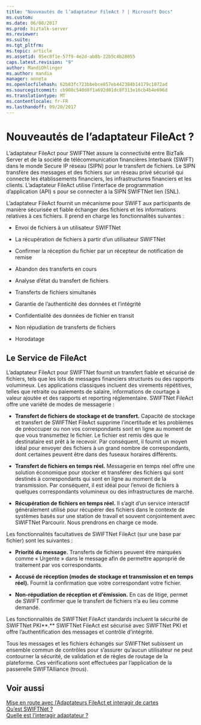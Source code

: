 ```yaml
---
title: "Nouveautés de l’adaptateur FileAct ? | Microsoft Docs"
ms.custom: 
ms.date: 06/08/2017
ms.prod: biztalk-server
ms.reviewer: 
ms.suite: 
ms.tgt_pltfrm: 
ms.topic: article
ms.assetid: 05ec8f1e-57f9-4e2d-ab8b-22b5c4b28055
caps.latest.revision: "9"
author: MandiOhlinger
ms.author: mandia
manager: anneta
ms.openlocfilehash: 62b83fc723bbebce857eb442384b14179c1072ad
ms.sourcegitcommit: cb908c540d8f1a692d01dc8f313e16cb4b4e696d
ms.translationtype: MT
ms.contentlocale: fr-FR
ms.lasthandoff: 09/20/2017
---
```

# <a name="what-is-the-fileact-adapter"></a>Nouveautés de l’adaptateur FileAct ?
L’adaptateur FileAct pour SWIFTNet assure la connectivité entre BizTalk Server et de la société de télécommunication financières Interbank (SWIFT) dans le monde Secure IP réseau (SIPN) pour le transfert de fichiers. Le SIPN transfère des messages et des fichiers sur un réseau privé sécurisé qui connecte les établissements financiers, les infrastructures financiers et les clients. L’adaptateur FileAct utilise l’interface de programmation d’application (API) s pour se connecter à la SIPN SWIFTNet lien (SNL).  
  
 L’adaptateur FileAct fournit un mécanisme pour SWIFT aux participants de manière sécurisée et fiable échanger des fichiers et les informations relatives à ces fichiers. Il prend en charge les fonctionnalités suivantes :  
  
-   Envoi de fichiers à un utilisateur SWIFTNet  
  
-   La récupération de fichiers à partir d’un utilisateur SWIFTNet  
  
-   Confirmer la réception du fichier par un récepteur de notification de remise  
  
-   Abandon des transferts en cours  
  
-   Analyse d’état du transfert de fichiers  
  
-   Transferts de fichiers simultanés  
  
-   Garantie de l’authenticité des données et l’intégrité  
  
-   Confidentialité des données de fichier en transit  
  
-   Non répudiation de transferts de fichiers  
  
-   Horodatage  
  
## <a name="the-fileact-service"></a>Le Service de FileAct  
 L’adaptateur FileAct pour SWIFTNet fournit un transfert fiable et sécurisé de fichiers, tels que les lots de messages financiers structurés ou des rapports volumineux. Les applications classiques incluent des virements répétitives, telles que retraite ou paiements de salaire, informations de courtage à valeur ajoutée et des rapports et reporting réglementaire. SWIFTNet FileAct offre une variété de modes de messagerie :  
  
-   **Transfert de fichiers de stockage et de transfert.** Capacité de stockage et transfert de SWIFTNet FileAct supprime l’incertitude et les problèmes de préoccuper ou non vos correspondants sont en ligne au moment de que vous transmettez le fichier. Le fichier est remis dès que le destinataire est prêt à le recevoir. Par conséquent, il fournit un moyen idéal pour envoyer des fichiers à un grand nombre de correspondants, dont certaines peuvent être dans des fuseaux horaires différents.  
  
-   **Transfert de fichiers en temps réel.** Messagerie en temps réel offre une solution économique pour stocker et transférer des fichiers qui sont destinés à correspondants qui sont en ligne au moment de la transmission. Par conséquent, il est idéal pour l’envoi de fichiers à quelques correspondants volumineux ou des infrastructures de marché.  
  
-   **Récupération de fichiers en temps réel.** Il s’agit d’un service interactif généralement utilisé pour récupérer des fichiers dans le contexte de systèmes basés sur une station de travail et souvent conjointement avec SWIFTNet Parcourir. Nous prendrons en charge ce mode.  
  
 Les fonctionnalités facultatives de SWIFTNet FileAct (sur une base par fichier) sont les suivantes :  
  
-   **Priorité du message.** Transferts de fichiers peuvent être marquées comme « Urgente » dans le message afin de permettre approprié de traitement par vos correspondants.  
  
-   **Accusé de réception (modes de stockage et transmission et en temps réel).** Fournit la confirmation que votre correspondant votre fichier.  
  
-   **Non-répudiation de réception et d’émission.** En cas de litige, permet de SWIFT confirmer que le transfert de fichiers n’a eu lieu comme demandé.  
  
 Les fonctionnalités de SWIFTNet FileAct standards incluent la sécurité de SWIFTNet PKI**.** SWIFTNet FileAct est sécurisé avec SWIFTNet PKI et offre l’authentification des messages et contrôle d’intégrité.  
  
 Tous les messages et les fichiers échangés sur SWIFTNet subissent un ensemble commun de contrôles pour s’assurer qu’aucun utilisateur ne peut contourner la sécurité, de validation et de règles de routage de la plateforme. Ces vérifications sont effectuées par l’application de la passerelle SWIFTAlliance (trous).  
  
## <a name="see-also"></a>Voir aussi  
 [Mise en route avec l’Adaptateurs FileAct et interagir de cartes](../../adapters-and-accelerators/fileact-interact/getting-started-with-the-fileact-and-interact-adapters.md)   
 [Qu’est SWIFTNet ?](../../adapters-and-accelerators/fileact-interact/what-is-swiftnet.md)   
 [Quelle est l’interagir adaptateur ?](../../adapters-and-accelerators/fileact-interact/what-is-the-interact-adapter.md)